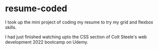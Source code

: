 # resume-coded
 I took up the mini project of coding my resume to try my grid and flexbox skills. 

 I had just finished watching upto the CSS section of Colt Steele's web development 2022 bootcamp on Udemy.
